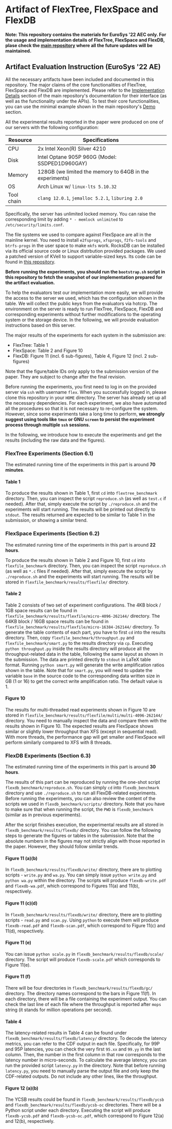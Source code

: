 # Artifact of FlexTree, FlexSpace and FlexDB

**Note: This repository contains the materials for EuroSys '22 AEC only. For the usage and implementation details of
FlexTree, FlexSpace and FlexDB, plase check the [main repository](https://github.com/flexible-address-space/flexspace)
where all the future updates will be maintained.**

## Artifact Evaluation Instruction (EuroSys '22 AE)

All the necessary artifacts have been included and documented in this repository.
The major claims of the core functionalities of FlexTree, FlexSpace and FlexDB are implemented.
Please refer to the [Implementation Details](https://github.com/flexible-address-space/flexspace#implementation-details)
section of the main repository's documentation for their interface (as well as the functionality under the APIs).
To test their core functionalities, you can use the minimal example shown in the main repository's
[Demo](https://github.com/flexible-address-space/flexspace#demo) section.

All the experimental results reported in the paper were produced on one of our servers with the following configuration:

| Resource | Specifications |
| --- | --- |
| CPU | 2x Intel Xeon(R) Silver 4210 |
| Disk | Intel Optane 905P 960G (Model: SSDPED1D960GAY) |
| Memory | 128GB (we limited the memory to 64GB in the experiments) |
| OS | Arch Linux w/ `linux-lts 5.10.32` |
| Tool chain | `clang 12.0.1`, `jemalloc 5.2.1`, `liburing 2.0` |

Specifically, the server has unlimited locked memory. You can raise the corresponding limit by adding
`* - memlock unlimited` to `/etc/security/limits.conf`.

The file systems we used to compare against FlexSpace are all in the mainline kernel.
You need to install `e2fsprogs`, `xfsprogs`, `f2fs-tools` and `btrfs-progs` in the user space to make `mkfs` work.
RocksDB can be installed via its official source code or Linux distrbution provided packages.
We used a patched version of KVell to support variable-sized keys.
Its code can be found in [this repository](https://github.com/flexible-address-space/eurosys22-artifact-kvell).

**Before running the experiments, you should run the `bootstrap.sh` script in this repository to fetch the snapshot of
our implementation prepared for the artifact evaluation.**

To help the evaluators test our implementation more easily, we will provide the access to the server we used, which
has the configuration shown in the table.
We will collect the public keys from the evaluators via hotcrp.
The environment on the server is ready to run FlexTree, FlexSpace, FlexDB and corresponding experiments
without further modifications to the operating system or the storage device.
In the following, we will provide evaluation instructions based on this server.

The major results of the experiments for each system in the submission are:

- FlexTree: Table 1
- FlexSpace: Table 2 and Figure 10
- FlexDB: Figure 11 (incl. 6 sub-figures), Table 4, Figure 12 (incl. 2 sub-figures)

Note that the figure/table IDs only apply to the submission version of the paper.
They are subject to change after the final revision.

Before running the experiments, you first need to log in on the provided server via `ssh` with username `flex`.
When you successfully logged in, please clone this repository in your `HOME` directory.
The server has already set up all the necessary dependencies.
For each experiment, we also have automated all the procedures so that it is not necessary to re-configure the system.
However, since some experiments take a long time to perform, **we strongly suggest using tools like `tmux` or
GNU `screen` to persist the experiment process through multiple `ssh` sessions.**

In the following, we introduce how to execute the
experiments and get the results (including the raw data and the figures).

### FlexTree Experiments (Section 6.1)

The estimated running time of the experiments in this part is around **70 minutes**.

#### Table 1

To produce the results shown in Table 1, first `cd` into `flextree_benchmark` directory.
Then, you can inspect the script `reproduce.sh` (as well as `test.c` if needed).
After that, simply execute the script by `./reproduce.sh` and the experiments will start running.
The results will be printed out directly to `stdout`. The results returned are expected to be similar to
Table 1 in the submission, or showing a similar trend.

### FlexSpace Experiments (Section 6.2)

The estimated running time of the experiments in this part is around **22 hours**.

To produce the results shown in Table 2 and Figure 10, first `cd` into `flexfile_benchmark` directory.
Then, you can inspect the script `reproduce.sh` (as well as `*.c` files if needed).
After that, simply execute the script by `./reproduce.sh` and the experiments will start running.
The results will be stored in `flexfile_benchmark/results/flexfile/` directory.

#### Table 2

Table 2 consists of two set of experiment configurations.
The 4KB block / 1GB space results can be found in `flexfile_benchmark/results/flexfile/micro-4096-262144/` directory.
The 64KB block / 16GB space results can be found in `flexfile_benchmark/results/flexfile/micro-16384-262144/` directory.
To generate the table contents of each part, you have to first `cd` into the results directory.
Then, copy `flexfile_benchmark/throughput.py` and `flexfile_benchmark/smart.py` to the results directory via `cp`.
Executing `python throughput.py` inside the results directory will produce all the throughput-related data in the table,
following the same layout as shown in the submission.
The data are printed directly to `stdout` in LaTeX table format.
Running `python smart.py` will generate the write amplification ratios shown in the table.
Note that for `smart.py`, you will need to update the variable `base` in the source code to the corresponding data
written size in GB (1 or 16) to get the correct write amplification ratio.
The default value is 1.

#### Figure 10

The results for multi-threaded read experiments shown in Figure 10 are stored in
`flexfile_benchmark/results/flexfile/multi/multi-4096-262144/` directory.
You need to manually inspect the data and compare them with the results shown in Figure 10.
The expected results are FlexSpace shows similar or slightly lower throughput than XFS (except in sequential read).
With more threads, the performance gap will get smaller and FlexSpace will perform similarly compared to XFS with 8
threads.

### FlexDB Experiments (Section 6.3)

The estimated running time of the experiments in this part is around **30 hours**.

The results of this part can be reproduced by running the one-shot script `flexdb_benchmark/reproduce.sh`.
You can simply `cd` into `flexdb_benchmark` directory and use `./reproduce.sh` to run all FlexDB-related experiments.
Before running the experiments, you can also review the content of the scripts we used in `flexdb_benchmark/scripts/`
directory.
Note that you have to make sure that when running the script, the `PWD` is `flexdb_benchmark` (similar as in previous
experiments).

After the script finishes execution, the experimental results are all stored in `flexdb_benchmark/results/flexdb/`
directory. You can follow the following steps to generate the figures or tables in the submission.
Note that the absolute numbers in the figures may not strictly align with those reported in the paper.
However, they should follow similar trends.

#### Figure 11 (a)(b)

In `flexdb_benchmark/results/flexdb/write/` directory, there are to plotting scripts - `write.py` and `wa.py`.
You can simply issue `python write.py` and `python wa.py` within the directory.
The scripts will produce `flexdb-write.pdf` and `flexdb-wa.pdf`, which correspond to Figures 11(a) and 11(b),
respectively.

#### Figure 11 \(c\)(d)

In `flexdb_benchmark/results/flexdb/write/` directory, there are to plotting scripts - `read.py` and `scan.py`.
Using `python` to execute them will produce `flexdb-read.pdf` and `flexdb-scan.pdf`,
which correspond to Figure 11\(c\) and 11(d), respectively.

#### Figure 11 (e)

You can issue `python scale.py` in `flexdb_benchmark/results/flexdb/scale/` directory.
The script will produce `flexdb-scale.pdf` which corresponds to Figure 11(e).

#### Figure 11 (f)

There will be four directories in `flexdb_benchmark/results/flexdb/gc/` directory.
The directory names correspond to the bars in Figure 11(f).
In each directory, there will be a file containing the experiment output.
You can check the last line of each file where the throughput is reported after `mops` string (it stands for million
operations per second).

#### Table 4

The latency-related results in Table 4 can be found under `flexdb_benchmark/results/flexdb/latency/` directory.
To decode the latency metrics, you can refer to the CDF output in each file.
Specifically, for 99P and 95P latencies, you can check the very first `95.xx` and `99.yy` in the last column.
Then, the number in the first column in that row corresponds to the latency number in micro-seconds.
To calculate the average latency, you can run the provided script `latency.py` in the directory.
Note that before running `latency.py`, you need to manually parse the output file and only keep the CDF-related
outputs. Do not include any other lines, like the throughput.

#### Figure 12 (a)(b)

The YCSB results could be found in `flexdb_benchmark/results/flexdb/ycsb` and
`flexdb_benchmark/results/flexdb/ycsb-oc` directories.
There will be a Python script under each directory.
Executing the script will produce `flexdb-ycsb.pdf` and `flexdb-ycsb-oc.pdf`, which correspond to Figure 12(a) and
12(b), respectively.
